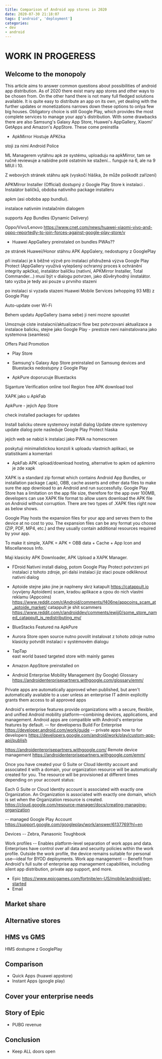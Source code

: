 ```yaml
---
title: Comparison of Android app stores in 2020
date: 2020-07-30 21:18:07
tags: ['android', 'deployment']
categories:
- dev
- android
---
```

# WORK IN PROGERESS

## Welcome to the monopoly
This article aims to answer common questions about possibilities of android app distribution. As of 2020 there exist many app stores and other ways to be chosen from. On the other hand there is not many full fledged solutions available. It is quite easy to distribute an app on its own, yet dealing with the further updates or monetizations narrows down these options to onlya few big houses. Obligatory choice is still Google Play, which provides the most complete services to manage your app's distribution. With some drawbacks there are also Samsung's Galaxy App Store, Huawei's AppGallery, Xiaomi' GetApps and Amazon's AppStore. These come preinstlla	

- ApkMirror
Hostuje APKčka

stoji za nimi Android Police

ML Managerem vytáhnu apk ze systému, uploaduju na apkMirror, tam se ručně reviewuje a nabídne poté ostatním ke stažení... funguje na 6, ale na 9 MIUI i 10.

Z webových stránek stáhnu apk (vyskočí hláška, že může poškodit zařízení)

APKMIrror Installer (Official) dostupný z Google Play Store k instalaci . Instalátor balíčků, obdoba nativního package installeru

apkm (asi obdoba app bundlui).

instalace nativním instalačním dialogem

supports App Bundles (Dynamic Delivery)

Oppo/Vivo/Lenovo
https://www.cnet.com/news/huawei-xiaomi-vivo-and-oppo-reportedly-to-join-forces-against-google-play-store/v 


- Huawei AppGallery
preinstaled on
bundles PWAs??

ze stránek Huawei/Honor stáhnu APK AppGalery, nedostupny z GooglePlay

při instalaci je k běžné výzvě pro instalaci přidružená výzva Google Play Protect (AppGallery využívá vylepšený ochranný proces k ochránění integrity apkčka), instalátor balíčku (nativní, APKMirror Installer, Total Commander...) musí být v dialogu potvrzen, jako důvěryhodný iinstalátor. tato vyzba je tedy asi pouze u prvniho stazeni

po instalaci si vyzada stazeni Huawei Mobile Services (whopping 93 MB) z Google Play

Auto-update over Wi-Fi

Behem updatu AppGallery (sama sebe) ji neni mozne spoustet

Umoznuje ciste instalacni/aktualizacni flow bez potvrzovani aktualizace a instalace balicku, stejne jako Google Play - prestoze neni nainstalovana jako systemova (seamless)

Offers Paid Promotion


- Play Store
- Samsung's Galaxy App Store
preinstaled on Samsung devices and Bluestacks
nedostupny z Google Play


- ApkPure
doporucuje Bluestacks

Siganture Verification online tool
Region free APK download tool

XAPK jako u ApkFab

ApkPure - jejich App Store

check installed packages for updates 

Install balicku otevre systemovy install dialog
Update otevre systemovy update dialog
pote nasleduje Google Play Protect hlaska

jejich web se nabizi k instalaci jako PWA na homescreen

poskytuji minimalistickou konzoli k uploadu vlastnich aplikaci, se statistikami a komentari
- ApkFab
APK upload/download hosting, alternative to apkm  od apkmirro je zde xapk

XAPK is a standard zip format which contains Android App Bundles, or installation package (.apk), OBB, cache asserts and other data files to make sure the app download to an Android and run successfully. Google Play Store has a limitation on the app file size, therefore for the app over 100MB, developers can use XAPK file format to allow users download the APK file on Android without corruption. There are two types of .XAPK files right now as below shows.

Google Play hosts the expansion files for your app and serves them to the device at no cost to you. The expansion files can be any format you choose (ZIP, PDF, MP4, etc.) and they usually contain additional resources required by your app.

To make it simple, XAPK = APK + OBB data + Cache + App Icon and Miscellaneous Info.

Maji klasicky APK Downloader, APK Upload a XAPK Manager.

- FDroid
Nativni install dialog, potom Google Play Protect potvrzeni pri instalaci z tohoto zdroje, pri dalsi instalaci jiz staci pouze odkliknout nativni dialog

- Aptoide 
stejne jako jine je naplneny skrz katapult https://catappult.io (vyvijeny Aptoidem)
scam, kradou aplikace a cpou do nich vlastni reklamu (Appcoins)
https://www.reddit.com/r/Android/comments/f406ne/appcoins_scam_at_aptoide_market/
catappult je shit scammers
https://www.reddit.com/r/androiddev/comments/ewijj0/some_store_named_catappult_is_redistributing_my/

- BlueStacks
Featured na ApkPure

- Aurora Store
open source 
nutno povolit instalovat z tohoto zdroje
nutno klasicky potvrdit instalaci v systémovém dialogu

- TapTap    
east world based targeted store with mainly games

- Amazon AppStore
preinstalled on

- Android Enterprise Mobility Management (by Google)
Glossary https://androidenterprisepartners.withgoogle.com/glossary/emm/


Private apps are automatically approved when published, but aren't automatically available to a user unless an enterprise IT admin explicitly grants them access to all approved apps

Android's enterprise features provide organizations with a secure, flexible, and unified Android mobility platform—combining devices, applications, and management. Android apps are compatible with Android's enterprise features by default.
-- for developerss  Build For Enterprise https://developer.android.com/work/guide
-- private apps how to for developers https://developers.google.com/android/work/play/custom-app-api/publish


https://androidenterprisepartners.withgoogle.com/
Remote device management
https://androidenterprisepartners.withgoogle.com/emm/

Once you have created your G Suite or Cloud Identity account and associated it with a domain, your organization resource will be automatically created for you. The resource will be provisioned at different times depending on your account status:

Each G Suite or Cloud Identity account is associated with exactly one Organization. An Organization is associated with exactly one domain, which is set when the Organization resource is created.
https://cloud.google.com/resource-manager/docs/creating-managing-organization


-- managed Google Play Account
https://support.google.com/googleplay/work/answer/6137769?hl=en

Devices
-- Zebra, Panasonic Toughbook

Work profiles
-- Enables platform-level separation of work apps and data. Enterprises have control over all data and security policies within the work profile. Outside the work profile, the device remains suitable for personal use—ideal for BYOD deployments.
Work app management
-- Benefit from Android's full suite of enterprise app management capabilities, including silent app distribution, private app support, and more.


- Epic https://www.epicgames.com/fortnite/en-US/mobile/android/get-started
- Email

## Market share

## Alternative stores

## HMS vs GMS
HMS dostupne z GooglePlay

## Comparison
- Quick Apps (huawei appstore)
- Instant Apps (google play)

## Cover your enterprise needs

## Story of Epic
* PUBG revenue

## Conclusion
* Keep ALL doors open
